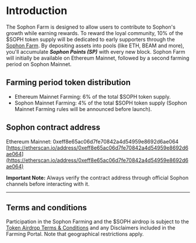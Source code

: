 # Introduction

The Sophon Farm is designed to allow users to contribute to Sophon's growth while earning rewards. To reward the loyal community, 10% of the $SOPH token supply will be dedicated to early supporters through the [Sophon Farm](https://farm.sophon.xyz/). By depositing assets into pools (like ETH, BEAM and more), you'll accumulate _**Sophon Points (SP)**_ with every new block. Sophon Farm will initially be available on Ethereum Mainnet, followed by a second farming period on Sophon Mainnet.

## Farming period token distribution

* Ethereum Mainnet Farming: 6% of the total $SOPH token supply.
* Sophon Mainnet Farming: 4% of the total $SOPH token supply (Sophon Mainnet Farming rules will be announced before launch).

## Sophon contract address

Ethereum Mainnet: 0xeff8e65ac06d7fe70842a4d54959e8692d6ae064 [https://etherscan.io/address/0xeff8e65ac06d7fe70842a4d54959e8692d6ae064](https://etherscan.io/address/0xeff8e65ac06d7fe70842a4d54959e8692d6ae064)

**Important Note:** Always verify the contract address through official Sophon channels before interacting with it.

***

## Terms and conditions

Participation in the Sophon Farming and the $SOPH airdrop is subject to the [Token Airdrop Terms & Conditions](https://main.staging.farm.sophon.xyz/token-airdrop-terms.html) and any Disclaimers included in the Farming Portal. Note that geographical restrictions apply.
